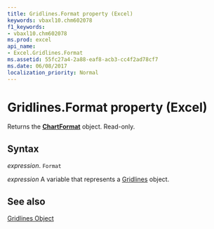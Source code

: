 ```yaml
---
title: Gridlines.Format property (Excel)
keywords: vbaxl10.chm602078
f1_keywords:
- vbaxl10.chm602078
ms.prod: excel
api_name:
- Excel.Gridlines.Format
ms.assetid: 55fc27a4-2a88-eaf8-acb3-cc4f2ad78cf7
ms.date: 06/08/2017
localization_priority: Normal
---
```



# Gridlines.Format property (Excel)

Returns the  **[ChartFormat](Excel.ChartFormat.md)** object. Read-only.


## Syntax

_expression_. `Format`

_expression_ A variable that represents a [Gridlines](Excel.Gridlines-graph-object.md) object.


## See also


[Gridlines Object](Excel.Gridlines(object).md)

